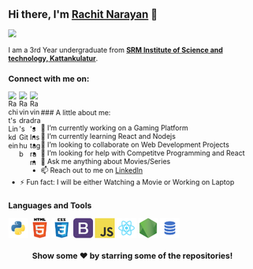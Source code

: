 ## Hi there, I'm [Rachit Narayan](https://narayanrachit.github.io/Resume/) 👋

![](https://komarev.com/ghpvc/?username=narayanrachit&style=plastic)

I am a 3rd Year undergraduate from <a href="https://www.srmist.edu.in/"> <b>SRM Institute of Science and technology, Kattankulatur</b></a>. <br>

### Connect with me on:

<a href="https://www.linkedin.com/in/rachit-narayan/">
  <img align="left" alt="Rachit's Linkdein" width="22px" src="https://cdn.jsdelivr.net/npm/simple-icons@v3/icons/linkedin.svg" />
</a>
<a href="https://github.com/narayanrachit">
  <img align="left" alt="Ravindra's Github" width="22px" src="https://cdn.jsdelivr.net/npm/simple-icons@v3/icons/github.svg" />
</a>
<a href="https://www.instagram.com/narayanrachit/">
  <img align="left" alt="Ravindra's Instagram" width="22px" src="https://cdn.jsdelivr.net/npm/simple-icons@v3/icons/instagram.svg" />
</a>

<br/>
<br/>
<!--
**narayanrachit/narayanrachit** is a ✨ _special_ ✨ repository because its `README.md` (this file) appears on your GitHub profile.
-->
### A little about me: 

- 🔭 I’m currently working on a Gaming Platform
- 🌱 I’m currently learning React and Nodejs
- 👯 I’m looking to collaborate on Web Development Projects
- 🤔 I’m looking for help with Competitve Programming and React
- 💬 Ask me anything about Movies/Series 
- 📫 Reach out to me on [LinkedIn](https://www.linkedin.com/in/rachit-narayan/)
- ⚡ Fun fact: I will be either Watching a Movie or Working on Laptop

### Languages and Tools

<code><img height="40" src="https://raw.githubusercontent.com/github/explore/80688e429a7d4ef2fca1e82350fe8e3517d3494d/topics/python/python.png"></code>
<code><img height="40" src="https://raw.githubusercontent.com/github/explore/80688e429a7d4ef2fca1e82350fe8e3517d3494d/topics/html/html.png"></code>
<code><img height="40" src="https://raw.githubusercontent.com/github/explore/80688e429a7d4ef2fca1e82350fe8e3517d3494d/topics/css/css.png"></code>
<code><img height="40" src="https://raw.githubusercontent.com/github/explore/80688e429a7d4ef2fca1e82350fe8e3517d3494d/topics/bootstrap/bootstrap.png"></code>
<code><img height="40" src="https://raw.githubusercontent.com/github/explore/80688e429a7d4ef2fca1e82350fe8e3517d3494d/topics/javascript/javascript.png"></code>
<code><img height="40" src="https://raw.githubusercontent.com/github/explore/80688e429a7d4ef2fca1e82350fe8e3517d3494d/topics/react/react.png"></code>
<code><img height="40" src="https://raw.githubusercontent.com/github/explore/80688e429a7d4ef2fca1e82350fe8e3517d3494d/topics/nodejs/nodejs.png"></code>
<code><img height="40" src="https://raw.githubusercontent.com/github/explore/80688e429a7d4ef2fca1e82350fe8e3517d3494d/topics/sql/sql.png"></code>

<div align="center">

### Show some ❤️ by starring some of the repositories!

</div>
